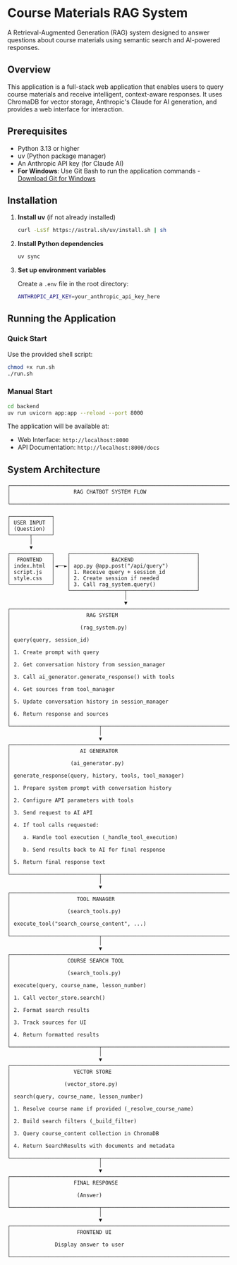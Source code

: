 # Course Materials RAG System

A Retrieval-Augmented Generation (RAG) system designed to answer questions about course materials using semantic search and AI-powered responses.

## Overview

This application is a full-stack web application that enables users to query course materials and receive intelligent, context-aware responses. It uses ChromaDB for vector storage, Anthropic's Claude for AI generation, and provides a web interface for interaction.


## Prerequisites

- Python 3.13 or higher
- uv (Python package manager)
- An Anthropic API key (for Claude AI)
- **For Windows**: Use Git Bash to run the application commands - [Download Git for Windows](https://git-scm.com/downloads/win)

## Installation

1. **Install uv** (if not already installed)
   ```bash
   curl -LsSf https://astral.sh/uv/install.sh | sh
   ```

2. **Install Python dependencies**
   ```bash
   uv sync
   ```

3. **Set up environment variables**
   
   Create a `.env` file in the root directory:
   ```bash
   ANTHROPIC_API_KEY=your_anthropic_api_key_here
   ```

## Running the Application

### Quick Start

Use the provided shell script:
```bash
chmod +x run.sh
./run.sh
```

### Manual Start

```bash
cd backend
uv run uvicorn app:app --reload --port 8000
```

The application will be available at:
- Web Interface: `http://localhost:8000`
- API Documentation: `http://localhost:8000/docs`

## System Architecture

```
┌─────────────────────────────────────────────────────────────────────────────┐
│                    RAG CHATBOT SYSTEM FLOW                                  │
└─────────────────────────────────────────────────────────────────────────────┘

┌─────────────┐
│ USER INPUT  │
│ (Question)  │
└──────┬──────┘
       │
       ▼
┌─────────────┐    ┌────────────────────────────────────────┐
│  FRONTEND   │    │             BACKEND                    │
│ index.html  │◄──►│ app.py @app.post("/api/query")         │
│ script.js   │    │ 1. Receive query + session_id          │
│ style.css   │    │ 2. Create session if needed            │
└─────────────┘    │ 3. Call rag_system.query()             │
                   └─────────────────┬──────────────────────┘
                                     │
                                     ▼
┌─────────────────────────────────────────────────────────────────────────────┐
│                        RAG SYSTEM                                           │
│                      (rag_system.py)                                        │
│ query(query, session_id)                                                    │
│ 1. Create prompt with query                                                 │
│ 2. Get conversation history from session_manager                            │
│ 3. Call ai_generator.generate_response() with tools                         │
│ 4. Get sources from tool_manager                                            │
│ 5. Update conversation history in session_manager                           │
│ 6. Return response and sources                                              │
└────────────────────────────┬────────────────────────────────────────────────┘
                             │
                             ▼
┌─────────────────────────────────────────────────────────────────────────────┐
│                      AI GENERATOR                                           │
│                   (ai_generator.py)                                         │
│ generate_response(query, history, tools, tool_manager)                      │
│ 1. Prepare system prompt with conversation history                          │
│ 2. Configure API parameters with tools                                      │
│ 3. Send request to AI API                                                   │
│ 4. If tool calls requested:                                                 │
│    a. Handle tool execution (_handle_tool_execution)                        │
│    b. Send results back to AI for final response                            │
│ 5. Return final response text                                               │
└────────────────────────────┬────────────────────────────────────────────────┘
                             │
                             ▼
┌─────────────────────────────────────────────────────────────────────────────┐
│                     TOOL MANAGER                                            │
│                  (search_tools.py)                                          │
│ execute_tool("search_course_content", ...)                                  │
└────────────────────────────┬────────────────────────────────────────────────┘
                             │
                             ▼
┌─────────────────────────────────────────────────────────────────────────────┐
│                  COURSE SEARCH TOOL                                         │
│                  (search_tools.py)                                          │
│ execute(query, course_name, lesson_number)                                  │
│ 1. Call vector_store.search()                                               │
│ 2. Format search results                                                    │
│ 3. Track sources for UI                                                     │
│ 4. Return formatted results                                                 │
└────────────────────────────┬────────────────────────────────────────────────┘
                             │
                             ▼
┌─────────────────────────────────────────────────────────────────────────────┐
│                    VECTOR STORE                                             │
│                 (vector_store.py)                                           │
│ search(query, course_name, lesson_number)                                   │
│ 1. Resolve course name if provided (_resolve_course_name)                   │
│ 2. Build search filters (_build_filter)                                     │
│ 3. Query course_content collection in ChromaDB                              │
│ 4. Return SearchResults with documents and metadata                         │
└────────────────────────────┬────────────────────────────────────────────────┘
                             │
                             ▼
┌─────────────────────────────────────────────────────────────────────────────┐
│                    FINAL RESPONSE                                           │
│                     (Answer)                                                │
└────────────────────────────┬────────────────────────────────────────────────┘
                             │
                             ▼
┌─────────────────────────────────────────────────────────────────────────────┐
│                     FRONTEND UI                                             │
│              Display answer to user                                         │
└─────────────────────────────────────────────────────────────────────────────┘
```

